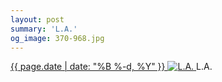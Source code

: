 ```yaml
---
layout: post
summary: 'L.A.'
og_image: 370-968.jpg
---
```


<p>
 <time>
  <a href="/370">
   {{ page.date | date: "%B %-d, %Y" }}
  </a>
 </time>
 <a href="/370">
  <img alt="L.A." data-taken="9/15/2014" sizes="(min-width: 700px) 50vw, calc(100vw - 2rem)" src="{{ site.assets_url }}/370-484.jpg" srcset="{{ site.assets_url }}/370-968.jpg 968w, {{ site.assets_url }}/370-726.jpg 726w, {{ site.assets_url }}/370-484.jpg 484w, {{ site.assets_url }}/370-242.jpg 242w"/>
 </a>
 <span>
  L.A.
 </span>
</p>
